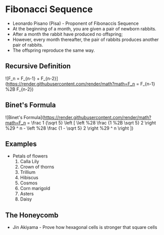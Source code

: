 # Fibonacci Sequence
* Leonardo Pisano (Pisa) - Proponent of Fibonaccis Sequence
* At the beginning of a month, you are given a pair of newborn rabbits.
* After a month the rabbit have produced no offspring;
* However, every month thereafter, the pair of rabbits produces another pair of rabbits.
* The offspring reproduce the same way.

## Recursive Definition
![F_n = F_{n-1} + F_{n-2}](https://render.githubusercontent.com/render/math?math=F_n = F_{n-1} %2B F_{n-2})

## Binet's Formula
![Binet's Formula](https://render.githubusercontent.com/render/math?math=F_n = \frac 1 {\sqrt 5} \left [ \left %28 \frac {1 %2B \sqrt 5} 2 \right %29 ^ n - \left %28 \frac {1 - \sqrt 5} 2 \right %29 ^ n \right ])

## Examples
* Petals of flowers
  1. Calla Lily
  2. Crown of thorns
  3. Trillium
  4. Hibiscus
  5. Cosmos
  6. Corn marigold
  7. Asters
  8. Daisy

## The Honeycomb
* Jin Akiyama - Prove how hexagonal cells is stronger that square cells

